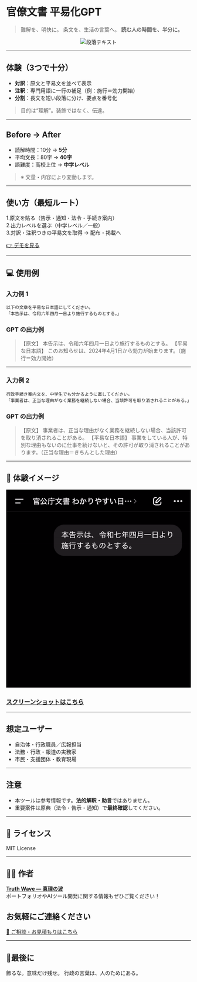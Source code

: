 # 官僚文書 平易化GPT

> 難解を、明快に。
> 条文を、生活の言葉へ。
> **読む人の時間を、半分に。**

<p align="center">
<img width="1536" height="1024" alt="段落テキスト" src="https://github.com/user-attachments/assets/eaf890e7-91dd-4e98-aff7-31da188c60d9" />

</p>

---

## 体験（3つで十分）

- **対訳**：原文と平易文を並べて表示
- **注釈**：専門用語に一行の補足（例：施行＝効力開始）
- **分割**：長文を短い段落に分け、要点を番号化
> 目的は“理解”。装飾ではなく、伝達。

---

## Before → After

- 読解時間：10分 → **5分**
- 平均文長：80字 → **40字**
- 語難度：高校上位 → **中学レベル**
> ※ 文量・内容により変動します。

---


## 使い方（最短ルート）

1.原文を貼る（告示・通知・法令・手続き案内）<br>
2.出力レベルを選ぶ（中学レベル／一般）<br>
3.対訳・注釈つきの平易文を取得 → 配布・掲載へ

[👉 デモを見る](https://chatgpt.com/g/g-6871b3ade8ec81919758c30bbbbec053-guan-gong-ting-wen-shu-wakariyasuiri-ben-yu-bian-huan-gpt)

---

## 💻 使用例

### 入力例 1

```
以下の文章を平易な日本語にしてください。
「本告示は、令和六年四月一日より施行するものとする。」
```

### GPT の出力例

> 【原文】
> 本告示は、令和六年四月一日より施行するものとする。
> 【平易な日本語】
> このお知らせは、2024年4月1日から効力が始まります。（施行＝効力開始）

---

### 入力例 2

```
行政手続き案内文を、中学生でも分かるように直してください。
「事業者は、正当な理由がなく業務を継続しない場合、当該許可を取り消されることがある。」
```

### GPT の出力例

> 【原文】
> 事業者は、正当な理由がなく業務を継続しない場合、当該許可を取り消されることがある。
> 【平易な日本語】
> 事業をしている人が、特別な理由もないのに仕事を続けないと、その許可が取り消されることがあります。（正当な理由＝きちんとした理由）

---

## 📸 **体験イメージ**
![デモ動画](https://github.com/TomoProgrammingDayori/Bureaucratic-Documents-Plain-GPT/blob/main/%E8%B3%87%E6%96%99/%E3%83%87%E3%83%A2%E5%8B%95%E7%94%BB.gif)

### [スクリーンショットはこちら](https://github.com/truthwave/Bureaucratic-Documents-Plain-GPT/tree/main/%E8%B3%87%E6%96%99/%E3%82%B9%E3%82%AF%E3%83%AA%E3%83%BC%E3%83%B3%E3%82%B7%E3%83%A7%E3%83%83%E3%83%88)

---

## 想定ユーザー

- 自治体・行政職員／広報担当
- 法務・行政・報道の実務家
- 市民・支援団体・教育現場

---

## 注意

- 本ツールは参考情報です。**法的解釈・助言**ではありません。
- 重要案件は原典（法令・告示・通知）で**最終確認**してください。

---

## 📄 ライセンス

MIT License

---


## 🧑‍💻 作者

**[Truth Wave ― 真理の波](https://github.com/truthwave)**  
ポートフォリオやAIツール開発に関する情報もぜひご覧ください！

## お気軽にご連絡ください
[📩 ご相談・お見積もりはこちら](mailto:realmadrid71214591@gmail.com)

---

## 🏁最後に
飾るな。意味だけ残せ。
行政の言葉は、人のためにある。
